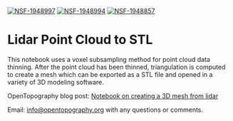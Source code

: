 [![NSF-1948997](https://img.shields.io/badge/NSF-1948997-blue.svg)](https://nsf.gov/awardsearch/showAward?AWD_ID=1948997)
[![NSF-1948994](https://img.shields.io/badge/NSF-1948994-blue.svg)](https://nsf.gov/awardsearch/showAward?AWD_ID=1948994)
[![NSF-1948857](https://img.shields.io/badge/NSF-1948857-blue.svg)](https://nsf.gov/awardsearch/showAward?AWD_ID=1948857)

# Lidar Point Cloud to STL
This notebook uses a voxel subsampling method for point cloud data thinning. After the point cloud has been thinned, triangulation is computed to create a mesh which can be exported as a STL file and opened in a variety of 3D modeling software.

OpenTopography blog post: [Notebook on creating a 3D mesh from lidar
](https://opentopography.org/blog/3d-mesh-lidar)

Email: info@opentopography.org with any questions or comments.
